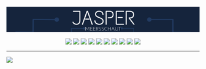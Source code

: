 <p align="center">
<img  src="./img/Banner.png"/> <br>
</p>
<p align="center">
<img src="https://img.shields.io/badge/-Visual%20Studio%20Code-23A9F2?style=flat-square&logo=Visual%20Studio%20Code&logoColor=white"/>
<img src="https://img.shields.io/badge/-Github-181717?style=flat-square&logo=GitHub&logoColor=white"/>
<img src="https://img.shields.io/badge/-Git-F44D27?style=flat-square&logo=Git&logoColor=white"/>
<img src="https://img.shields.io/badge/-Slack-E01563?style=flat-square&logo=Slack&logoColor=white"/>
<img src="https://img.shields.io/badge/-MySQL-F29111?style=flat-square&logo=MySQL&logoColor=white"/>
<img src="https://img.shields.io/badge/-HTML5-E34F26?style=flat-square&logo=HTML5&logoColor=white"/>
<img src="https://img.shields.io/badge/-CSS3-1572B6?style=flat-square&logo=CSS3&logoColor=white"/>
<img src = "https://img.shields.io/badge/-JavaScript-f7df1e?style=flat-square&logo=JavaScript&logoColor=white">
<img src="https://img.shields.io/badge/-ubuntu-E34F26?style=flat-square&logo=ubuntu&logoColor=white"/>
<img src="https://img.shields.io/badge/-Debian-A80030?style=flat-square&logo=Debian&logoColor=white"/>

</p>

---

 <img align="left" width="" height="" src="https://github-readme-stats.vercel.app/api/top-langs/?username=jaspermeersschaut&layout=compact&hide=html&langs_count=10"/>
